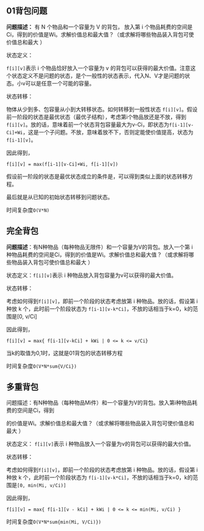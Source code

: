 ## 01背包问题

**问题描述：** 有 N 个物品和一个容量为 V 的背包， 放入第 i 个物品耗费的空间是Ci，得到的价值是Wi。求解价值总和最大值？（或求解将哪些物品装入背包可使价值总和最大 ）

状态定义：

 `f[i][v]`表示 i 个物品恰好放入一个容量为 v 的背包可以获得的最大价值。注意这个状态定义不是问题的状态，是个一般性的状态表示，代入N、V才是问题的状态。小v可以是任意一个可能的容量。

状态转移：

物体从少到多、包容量从小到大转移状态。如何转移到一般性状态 `f[i][v]`。假设前一阶段的状态是最优状态（最优子结构），考虑第i个物品放还是不放，得到 `f[i][v]`。放的话，意味着前一个状态背包容量最大为v-Ci，即状态为`f[i-1][v-Ci]+Wi`，这是一个子问题。不放，意味着放不下，否则定能使价值提高，状态为`f[i-1][v]`。

因此得到，

 `f[i][v] = max(f[i-1][v-Ci]+Wi, f[i-1][v])`

假设前一阶段的状态是最优状态成立的条件是，可以得到类似上面的状态转移方程。

最后就是从已知的初始状态转移到问题状态。

 时间复杂度`O(V*N) `



## 完全背包

**问题描述**：有N种物品（每种物品无限件）和一个容量为V的背包。放入一个第 i 种物品耗费的空间是Ci，得到的价值是Wi。求解价值总和最大值？（或求解将哪些物品装入背包可使价值总和最大 ）

状态定义：`f[i][v]`表示 i 种物品放入背包容量为v可以获得的最大价值。

状态转移：

考虑如何得到`f[i][v]`，即前一个阶段的状态考虑放第 i 种物品。放的话，假设第 i 种放 k 个，此时前一个阶段状态为 `f[i-1][v-k*Ci]`，不放的话相当于k=0，k的范围是[0, v/Ci]

因此得到，

`f[i][v] = max{ f[i-1][v-kCi] + kWi | 0 <= k <= v/Ci}`

 当k的取值为0,1时，这就是01背包的状态转移方程 

 时间复杂度`O(V*N*sum{V/Ci}) `



## 多重背包

问题描述：有N种物品（每种物品Mi件）和一个容量为V的背包。放入第i种物品耗费的空间是Ci，得到

的价值是Wi。求解价值总和最大值？（或求解将哪些物品装入背包可使价值总和最大 ）

状态定义： `f[i][v]`表示 i 种物品放入一个容量为v的背包可以获得的最大价值。 

状态转移：

考虑如何得到`f[i][v]`，即前一个阶段的状态考虑放第 i 种物品。放的话，假设第 i 种放 k 个，此时前一个阶段状态为 `f[i-1][v-k*Ci]`，不放的话相当于k=0，k的范围是`[0, min(Mi, v/Ci)]`

因此得到，

` f[i][v] = max{ f[i-1][v - kCi] + kWi | 0 <= k <= min(Mi, v/Ci) } `

 时间复杂度`O(V*N*sum{min(Mi, V/Ci)}) `

